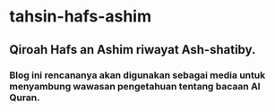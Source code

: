 # tahsin-hafs-ashim
## Qiroah Hafs an Ashim riwayat Ash-shatiby.

### Blog ini rencananya akan digunakan sebagai media untuk menyambung wawasan pengetahuan tentang bacaan Al Quran.
